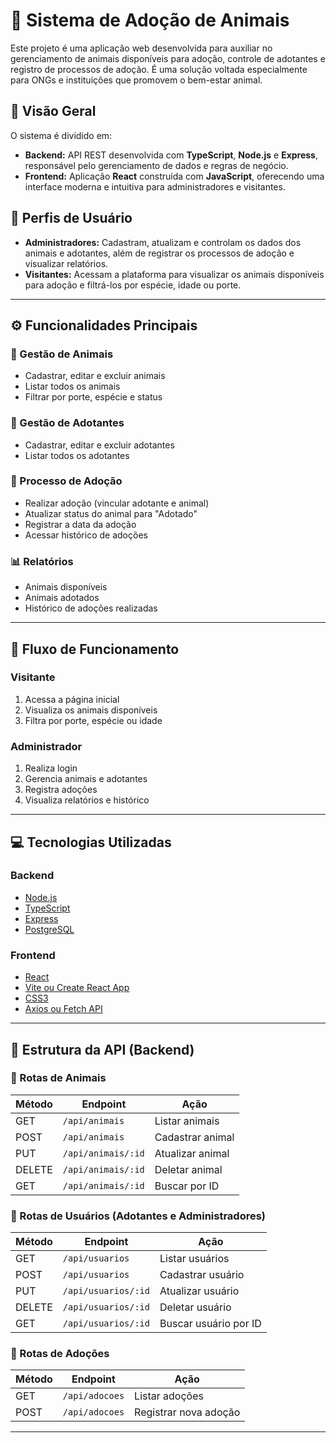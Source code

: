 # 🐾 Sistema de Adoção de Animais

Este projeto é uma aplicação web desenvolvida para auxiliar no gerenciamento de animais disponíveis para adoção, controle de adotantes e registro de processos de adoção. É uma solução voltada especialmente para ONGs e instituições que promovem o bem-estar animal.

## 📌 Visão Geral

O sistema é dividido em:

- **Backend:** API REST desenvolvida com **TypeScript**, **Node.js** e **Express**, responsável pelo gerenciamento de dados e regras de negócio.
- **Frontend:** Aplicação **React** construída com **JavaScript**, oferecendo uma interface moderna e intuitiva para administradores e visitantes.

## 👥 Perfis de Usuário

- **Administradores:** Cadastram, atualizam e controlam os dados dos animais e adotantes, além de registrar os processos de adoção e visualizar relatórios.
- **Visitantes:** Acessam a plataforma para visualizar os animais disponíveis para adoção e filtrá-los por espécie, idade ou porte.

---

## ⚙️ Funcionalidades Principais

### 🐶 Gestão de Animais
- Cadastrar, editar e excluir animais
- Listar todos os animais
- Filtrar por porte, espécie e status

### 👤 Gestão de Adotantes
- Cadastrar, editar e excluir adotantes
- Listar todos os adotantes

### 📝 Processo de Adoção
- Realizar adoção (vincular adotante e animal)
- Atualizar status do animal para "Adotado"
- Registrar a data da adoção
- Acessar histórico de adoções

### 📊 Relatórios
- Animais disponíveis
- Animais adotados
- Histórico de adoções realizadas

---

## 🔁 Fluxo de Funcionamento

### Visitante
1. Acessa a página inicial
2. Visualiza os animais disponíveis
3. Filtra por porte, espécie ou idade

### Administrador
1. Realiza login
2. Gerencia animais e adotantes
3. Registra adoções
4. Visualiza relatórios e histórico

---

## 💻 Tecnologias Utilizadas

### Backend
- [Node.js](https://nodejs.org/)
- [TypeScript](https://www.typescriptlang.org/)
- [Express](https://expressjs.com/)
- [PostgreSQL](https://www.postgresql.org/)

### Frontend
- [React](https://reactjs.org/)
- [Vite ou Create React App](https://vitejs.dev/)
- [CSS3](https://developer.mozilla.org/pt-BR/docs/Web/CSS)
- [Axios ou Fetch API](https://axios-http.com/)

---

## 🔗 Estrutura da API (Backend)

### 🐾 Rotas de Animais

| Método | Endpoint               | Ação               |
|--------|------------------------|--------------------|
| GET    | `/api/animais`         | Listar animais     |
| POST   | `/api/animais`         | Cadastrar animal   |
| PUT    | `/api/animais/:id`     | Atualizar animal   |
| DELETE | `/api/animais/:id`     | Deletar animal     |
| GET    | `/api/animais/:id`     | Buscar por ID      |

### 👥 Rotas de Usuários (Adotantes e Administradores)

| Método | Endpoint                 | Ação                            |
|--------|--------------------------|---------------------------------|
| GET    | `/api/usuarios`          | Listar usuários                 |
| POST   | `/api/usuarios`          | Cadastrar usuário               |
| PUT    | `/api/usuarios/:id`      | Atualizar usuário               |
| DELETE | `/api/usuarios/:id`      | Deletar usuário                 |
| GET    | `/api/usuarios/:id`      | Buscar usuário por ID           |


### 📄 Rotas de Adoções

| Método | Endpoint            | Ação                   |
|--------|---------------------|------------------------|
| GET    | `/api/adocoes`      | Listar adoções         |
| POST   | `/api/adocoes`      | Registrar nova adoção  |

---
